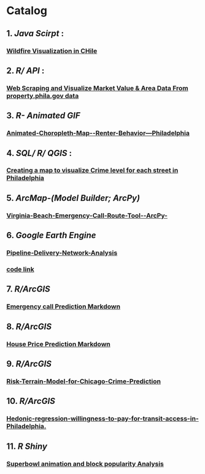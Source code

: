 # Catalog
## 1. *Java Scirpt* :
### [Wildfire Visualization in CHile](https://cdn.rawgit.com/fangnandu/OST4GIS-Midterm/f346897b/index.html)
## 2. *R/ API* :
### [Web Scraping and Visualize Market Value & Area Data From property.phila.gov data](https://github.com/fangnandu/Web-Scraping-House-Value-in-Rittenhouse-Philadelphia)
## 3. *R- Animated GIF*
### [Animated-Choropleth-Map--Renter-Behavior—Philadelphia](https://github.com/fangnandu/Animated-Choropleth-Map--Renter-Behavior--Philadelphia)
## 4. *SQL/ R/ QGIS* :
### [Creating a map to visualize Crime level for each street in Philadelphia](https://github.com/fangnandu/Street-Crime-level-in-Philadelphia)
## 5. *ArcMap-(Model Builder; ArcPy)*
### [Virginia-Beach-Emergency-Call-Route-Tool--ArcPy-](https://github.com/fangnandu/Virginia-Beach-Emergency-Call-Route-Tool--ArcPy-/blob/master/Du%2CFangnan_ARCPY_FINAL.pdf)
## 6. *Google Earth Engine*
### [Pipeline-Delivery-Network-Analysis](https://github.com/fangnandu/Pipeline-Delivery-Network-Analysis/blob/master/Du%2C%20Fangnan_GEE_Final.pdf)
### [code link](https://code.earthengine.google.com/66611a674e493b6daf982528aa9ac00d)
## 7. *R/ArcGIS*
### [Emergency call Prediction Markdown](http://htmlpreview.github.io/?https://github.com/fangnandu/Emergency-call-prediction-In-Virginia-Beach/blob/master/r-markdownforemergencycalls.html)
## 8. *R/ArcGIS*
### [House Price Prediction Markdown](https://minhaskamal.github.io/DownGit/#/home?url=https:%2F%2Fgithub.com%2Ffangnandu%2F1.House-Price-Prediction-in-Boston-2.Emergency-call-prediction-In-Virginia-Beach%2Fblob%2Fmaster%2FRMDHousePricePredictioninBoston.html)
## 9. *R/ArcGIS*
### [Risk-Terrain-Model-for-Chicago-Crime-Prediction](https://github.com/fangnandu/Risk-Terrain-Model-for-Chicago-Crime-Prediction)
## 10. *R/ArcGIS*
### [Hedonic-regression-willingness-to-pay-for-transit-access-in-Philadelphia.](https://github.com/fangnandu/Hedonic-regression-willingness-to-pay-for-transit-access-in-Philadelphia)
## 11. *R Shiny*
### [Superbowl animation and block popularity Analysis](https://fangnan.shinyapps.io/musa620final-phily_super_bowl-app/)       
